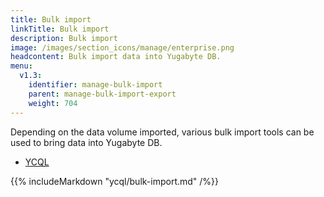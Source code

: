 ```yaml
---
title: Bulk import
linkTitle: Bulk import
description: Bulk import
image: /images/section_icons/manage/enterprise.png
headcontent: Bulk import data into Yugabyte DB.
menu:
  v1.3:
    identifier: manage-bulk-import
    parent: manage-bulk-import-export
    weight: 704
---
```



Depending on the data volume imported, various bulk import tools can be used to bring data into Yugabyte DB.

<ul class="nav nav-tabs nav-tabs-yb">
  <li>
    <a href="#ycql" class="nav-link active" id="ycql-tab" data-toggle="tab" role="tab" aria-controls="ycql" aria-selected="true">
      <i class="icon-cassandra" aria-hidden="true"></i>
      YCQL
    </a>
  </li>
</ul>

<div class="tab-content">
  <div id="ycql" class="tab-pane fade show active" role="tabpanel" aria-labelledby="ycql-tab">
    {{% includeMarkdown "ycql/bulk-import.md" /%}}
  </div>
</div>
